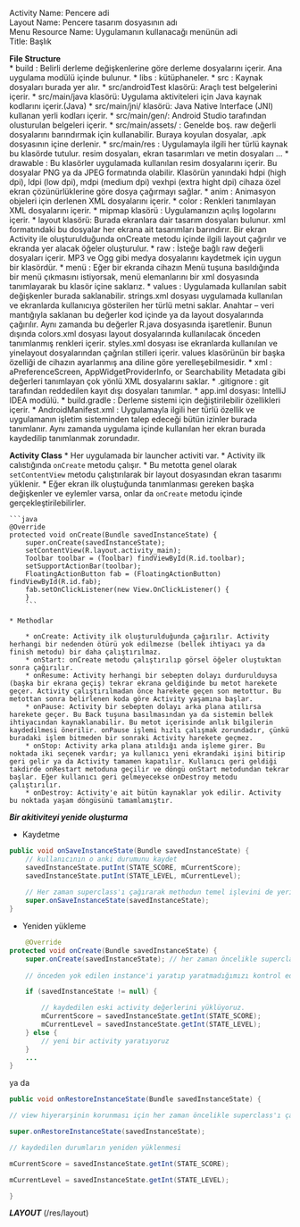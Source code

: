 Activity Name: Pencere adi   
Layout Name: Pencere tasarım dosyasının adı   
Menu Resource Name: Uygulamanın kullanacağı menünün adi    
Title: Başlık   
   
   
**File Structure**     
    * build : Belirli derleme değişkenlerine göre derleme dosyalarını içerir. Ana uygulama modülü içinde bulunur.
    * libs : kütüphaneler.
    * src : Kaynak dosyaları burada yer alır.
        * src/androidTest klasörü: Araçlı test belgelerini içerir.
        * src/main/java klasörü: Uygulama aktiviteleri için Java kaynak kodlarını içerir.(Java)
        * src/main/jni/ klasörü: Java Native Interface (JNI) kullanan yerli kodları içerir.
        * src/main/gen/: Android Studio tarafından olusturulan belgeleri içerir.
        * src/main/assets/ : Genelde boş. raw değerli dosyalarını barındırmak için kullanabilir. Buraya koyulan dosyalar, .apk dosyasının içine derlenir.
        * src/main/res : Uygulamayla ilgili her türlü kaynak bu klasörde tutulur. resim dosyaları, ekran tasarımları ve metin dosyaları ...
            * drawable : Bu klasörler uygulamada kullanılan resim dosyalarını içerir. Bu dosyalar PNG ya da JPEG formatında olabilir. Klasörün yanındaki hdpi (high dpi), ldpi (low dpi), mdpi (medium dpi) vexhpi (extra hight dpi) cihaza özel ekran çözünürlüklerine göre dosya çağırmayı sağlar.
            * anim : Animasyon objeleri için derlenen XML dosyalarını içerir.
            * color : Renkleri tanımlayan XML dosyalarını içerir.
            * mipmap klasörü : Uygulamanızın açılış logolarını içerir.
            * layout klasörü: Burada ekranlara dair tasarım dosyaları bulunur. xml formatındaki bu dosyalar her ekrana ait tasarımları barındırır. Bir ekran Activity ile oluşturulduğunda onCreate metodu içinde ilgili layout çağırılır ve ekranda yer alacak öğeler oluşturulur.
            * raw : İsteğe bağlı raw değerli dosyaları içerir. MP3 ve Ogg gibi medya dosyalarını kaydetmek için uygun bir klasördür.
            * menü : Eğer bir ekranda cihazın Menü tuşuna basıldığında bir menü çıkmasını istiyorsak, menü elemanlarını bir xml dosyasında tanımlayarak bu klasör içine saklarız.
            * values : Uygulamada kullanılan sabit değişkenler burada saklanabilir. strings.xml dosyası uygulamada kullanılan ve ekranlarda kullanıcıya gösterilen her türlü metni saklar. Anahtar – veri mantığıyla saklanan bu değerler kod içinde ya da layout dosyalarında çağırılır. Aynı zamanda bu değerler R.java dosyasında işaretlenir. Bunun dışında colors.xml dosyası layout dosyalarında kullanılacak önceden tanımlanmış renkleri içerir. styles.xml dosyası ise ekranlarda kullanılan ve yinelayout dosyalarından çağrılan stilleri içerir. values klasörünün bir başka özelliği de cihazın ayarlanmış ana diline göre yerelleşebilmesidir. 
            * xml : aPreferenceScreen, AppWidgetProviderInfo, or Searchability Metadata gibi değerleri tanımlayan çok yönlü XML dosyalarını saklar.
    * .gitignore : git tarafından reddedilen kayıt dışı dosyaları tanımlar.
    * app.iml dosyası: IntelliJ IDEA modülü.
    * build.gradle : Derleme sistemi için değiştirilebilir özellikleri içerir.
    * AndroidManifest.xml : Uygulamayla ilgili her türlü özellik ve uygulamanın işletim sisteminden talep edeceği bütün izinler burada tanımlanır. Aynı zamanda uygulama içinde kullanılan her ekran burada kaydedilip tanımlanmak zorundadır. 

**Activity Class** 
    * Her uygulamada bir launcher activiti var.
    * Activity ilk calıstığında `onCreate` metodu çalışır. 
        * Bu metotta genel olarak `setContentView` metodu çalıştırılarak bir layout dosyasından ekran tasarımı yüklenir. 
        *  Eğer ekran ilk oluştuğunda tanımlanması gereken başka değişkenler ve eylemler varsa, onlar da `onCreate` metodu içinde gerçekleştirilebilirler.
    
    ```java
    @Override
    protected void onCreate(Bundle savedInstanceState) {
        super.onCreate(savedInstanceState);
        setContentView(R.layout.activity_main);
        Toolbar toolbar = (Toolbar) findViewById(R.id.toolbar);
        setSupportActionBar(toolbar);
        FloatingActionButton fab = (FloatingActionButton) findViewById(R.id.fab);
        fab.setOnClickListener(new View.OnClickListener() {
        }
        ```    

    * Methodlar 
     
        * onCreate: Activity ilk oluşturulduğunda çağırılır. Activity herhangi bir nedenden ötürü yok edilmezse (bellek ihtiyacı ya da finish metodu) bir daha çalıştırılmaz.    
        * onStart: onCreate metodu çalıştırılıp görsel öğeler oluştuktan sonra çağırılır.   
        * onResume: Activity herhangi bir sebepten dolayı durdurulduysa (başka bir ekrana geçiş) tekrar ekrana geldiğinde bu metot harekete geçer. Activity çalıştırılmadan önce harekete geçen son metottur. Bu metottan sonra belirlenen koda göre Activity yaşamına başlar.   
        * onPause: Activity bir sebepten dolayı arka plana atılırsa harekete geçer. Bu Back tuşuna basılmasından ya da sistemin bellek ihtiyacından kaynaklanabilir. Bu metot içerisinde anlık bilgilerin kaydedilmesi önerilir. onPause işlemi hızlı çalışmak zorundadır, çünkü buradaki işlem bitmeden bir sonraki Activity harekete geçmez.   
        * onStop: Activity arka plana atıldığı anda işleme girer. Bu noktada iki seçenek vardır; ya kullanıcı yeni ekrandaki işini bitirip geri gelir ya da Activity tamamen kapatılır. Kullanıcı geri geldiği takdirde onRestart metoduna geçilir ve döngü onStart metodundan tekrar başlar. Eğer kullanıcı geri gelmeyecekse onDestroy metodu çalıştırılır.   
        * onDestroy: Activity'e ait bütün kaynaklar yok edilir. Activity bu noktada yaşam döngüsünü tamamlamıştır.   

***Bir akitiviteyi yenide oluşturma***

* Kaydetme
```java
public void onSaveInstanceState(Bundle savedInstanceState) {
    // kullanıcının o anki durumunu kaydet
    savedInstanceState.putInt(STATE_SCORE, mCurrentScore);
    savedInstanceState.putInt(STATE_LEVEL, mCurrentLevel);
    
    // Her zaman superclass'ı çağırarak methodun temel işlevini de yerine getirmesini sağla
    super.onSaveInstanceState(savedInstanceState);
}
```   

* Yeniden yükleme

```java
    @Override
protected void onCreate(Bundle savedInstanceState) {
    super.onCreate(savedInstanceState); // her zaman öncelikle superclass'ı çağırıyoruz
   
    // önceden yok edilen instance'i yaratıp yaratmadığımızı kontrol edelim

    if (savedInstanceState != null) {

        // kaydedilen eski activity değerlerini yüklüyoruz.
        mCurrentScore = savedInstanceState.getInt(STATE_SCORE);
        mCurrentLevel = savedInstanceState.getInt(STATE_LEVEL);
    } else {
        // yeni bir activity yaratıyoruz
    }
    ...
}
```
   
      
ya da
   
```java
public void onRestoreInstanceState(Bundle savedInstanceState) {

// view hiyerarşinin korunması için her zaman öncelikle superclass'ı çağırıyoruz.

super.onRestoreInstanceState(savedInstanceState);

// kaydedilen durumların yeniden yüklenmesi

mCurrentScore = savedInstanceState.getInt(STATE_SCORE);

mCurrentLevel = savedInstanceState.getInt(STATE_LEVEL);

}
```   





***LAYOUT*** (/res/layout)

